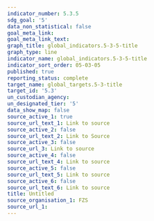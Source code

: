 ```yaml
---
indicator_number: 5.3.5
sdg_goal: '5'
data_non_statistical: false
goal_meta_link: 
goal_meta_link_text: 
graph_title: global_indicators.5-3-5-title
graph_type: line
indicator_name: global_indicators.5-3-5-title
indicator_sort_order: 05-03-05
published: true
reporting_status: complete
target_name: global_targets.5-3-title
target_id: '5.3'
un_custodian_agency:
un_designated_tier: '5'
data_show_map: false
source_active_1: true
source_url_text_1: Link to source
source_active_2: false
source_url_text_2: Link to Source
source_active_3: false
source_url_3: Link to source
source_active_4: false
source_url_text_4: Link to source
source_active_5: false
source_url_text_5: Link to source
source_active_6: false
source_url_text_6: Link to source
title: Untitled
source_organisation_1: FZS
source_url_1: 
---
```

